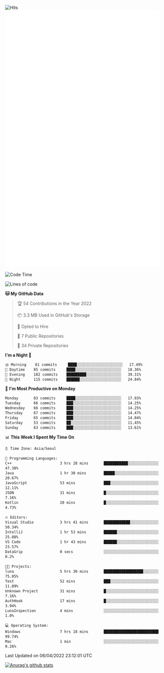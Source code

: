 ![Hits](https://hits.seeyoufarm.com/api/count/incr/badge.svg?url=https%3A%2F%2Fgithub.com%2Fkokose1234&count_bg=%2379C83D&title_bg=%23555555&icon=apple.svg&icon_color=%23E7E7E7&title=hits&edge_flat=false)
<br/>
![Metrics](https://github.com/kokose1234/kokose1234/blob/main/github-metrics.svg)

<!--START_SECTION:waka-->
![Code Time](http://img.shields.io/badge/Code%20Time-615%20hrs%2025%20mins-blue)

![Lines of code](https://img.shields.io/badge/From%20Hello%20World%20I%27ve%20Written-2%20Million%20lines%20of%20code-blue)

**🐱 My GitHub Data** 

> 🏆 54 Contributions in the Year 2022
 > 
> 📦 3.3 MB Used in GitHub's Storage 
 > 
> 💼 Opted to Hire
 > 
> 📜 7 Public Repositories 
 > 
> 🔑 34 Private Repositories  
 > 
**I'm a Night 🦉** 

```text
🌞 Morning    81 commits     ████░░░░░░░░░░░░░░░░░░░░░   17.49% 
🌆 Daytime    85 commits     ████░░░░░░░░░░░░░░░░░░░░░   18.36% 
🌃 Evening    182 commits    █████████░░░░░░░░░░░░░░░░   39.31% 
🌙 Night      115 commits    ██████░░░░░░░░░░░░░░░░░░░   24.84%

```
📅 **I'm Most Productive on Monday** 

```text
Monday       83 commits     ████░░░░░░░░░░░░░░░░░░░░░   17.93% 
Tuesday      66 commits     ███░░░░░░░░░░░░░░░░░░░░░░   14.25% 
Wednesday    66 commits     ███░░░░░░░░░░░░░░░░░░░░░░   14.25% 
Thursday     67 commits     ███░░░░░░░░░░░░░░░░░░░░░░   14.47% 
Friday       65 commits     ███░░░░░░░░░░░░░░░░░░░░░░   14.04% 
Saturday     53 commits     ██░░░░░░░░░░░░░░░░░░░░░░░   11.45% 
Sunday       63 commits     ███░░░░░░░░░░░░░░░░░░░░░░   13.61%

```


📊 **This Week I Spent My Time On** 

```text
⌚︎ Time Zone: Asia/Seoul

💬 Programming Languages: 
C++                      3 hrs 28 mins       ███████████░░░░░░░░░░░░░░   47.38% 
Java                     1 hr 30 mins        █████░░░░░░░░░░░░░░░░░░░░   20.67% 
JavaScript               53 mins             ███░░░░░░░░░░░░░░░░░░░░░░   12.11% 
JSON                     31 mins             █░░░░░░░░░░░░░░░░░░░░░░░░   7.16% 
Kotlin                   20 mins             █░░░░░░░░░░░░░░░░░░░░░░░░   4.73%

🔥 Editors: 
Visual Studio            3 hrs 41 mins       ████████████░░░░░░░░░░░░░   50.34% 
IntelliJ                 1 hr 53 mins        ██████░░░░░░░░░░░░░░░░░░░   25.88% 
VS Code                  1 hr 43 mins        ██████░░░░░░░░░░░░░░░░░░░   23.57% 
DataGrip                 0 secs              ░░░░░░░░░░░░░░░░░░░░░░░░░   0.2%

🐱‍💻 Projects: 
luna                     5 hrs 30 mins       ██████████████████░░░░░░░   75.05% 
Test                     52 mins             ███░░░░░░░░░░░░░░░░░░░░░░   11.89% 
Unknown Project          31 mins             █░░░░░░░░░░░░░░░░░░░░░░░░   7.16% 
AuthHook                 17 mins             █░░░░░░░░░░░░░░░░░░░░░░░░   3.94% 
LunaInspection           4 mins              ░░░░░░░░░░░░░░░░░░░░░░░░░   1.0%

💻 Operating System: 
Windows                  7 hrs 18 mins       █████████████████████████   99.74% 
Mac                      1 min               ░░░░░░░░░░░░░░░░░░░░░░░░░   0.26%

```


 Last Updated on 06/04/2022 23:12:01 UTC
<!--END_SECTION:waka-->

[![Anurag's github stats](https://github-readme-stats.vercel.app/api?username=kokose1234&theme=dracula)](https://github.com/anuraghazra/github-readme-stats)



	
